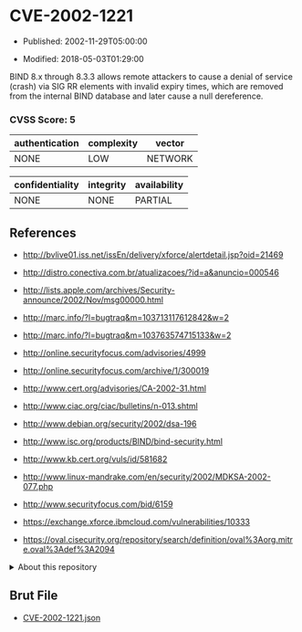 # CVE-2002-1221

- Published: 2002-11-29T05:00:00

- Modified: 2018-05-03T01:29:00

BIND 8.x through 8.3.3 allows remote attackers to cause a denial of service (crash) via SIG RR elements with invalid expiry times, which are removed from the internal BIND database and later cause a null dereference.

### CVSS Score: **5**

| authentication | complexity | vector |
| --- | --- | --- |
| NONE | LOW | NETWORK |

| confidentiality | integrity | availability |
| --- | --- | --- |
| NONE | NONE | PARTIAL |

## References

* http://bvlive01.iss.net/issEn/delivery/xforce/alertdetail.jsp?oid=21469

* http://distro.conectiva.com.br/atualizacoes/?id=a&anuncio=000546

* http://lists.apple.com/archives/Security-announce/2002/Nov/msg00000.html

* http://marc.info/?l=bugtraq&m=103713117612842&w=2

* http://marc.info/?l=bugtraq&m=103763574715133&w=2

* http://online.securityfocus.com/advisories/4999

* http://online.securityfocus.com/archive/1/300019

* http://www.cert.org/advisories/CA-2002-31.html

* http://www.ciac.org/ciac/bulletins/n-013.shtml

* http://www.debian.org/security/2002/dsa-196

* http://www.isc.org/products/BIND/bind-security.html

* http://www.kb.cert.org/vuls/id/581682

* http://www.linux-mandrake.com/en/security/2002/MDKSA-2002-077.php

* http://www.securityfocus.com/bid/6159

* https://exchange.xforce.ibmcloud.com/vulnerabilities/10333

* https://oval.cisecurity.org/repository/search/definition/oval%3Aorg.mitre.oval%3Adef%3A2094

<details>
<summary>About this repository</summary> 

  This repository is part of the project [Live Hack CVE](https://github.com/Live-Hack-CVE). Main website can be found [www.live-hack.org](https://www.live-hack.org) 
  
  Made by [Sn0wAlice](https://github.com/Sn0wAlice) for the people that care about security and need to have a feed of the latest CVEs. Hope you enjoy it, don't forget to star the repo and follow me on [Twitter](https://twitter.com/Sn0wAlice) and [Github](https://github.com/Sn0wAlice). And that is my [personnal website](https://www.alice-snow.me/)

  - [Home Page](https://github.com/Live-Hack-CVE)
  - [Framework](https://github.com/Live-Hack-CVE/cve-framework)
  - [CVE database](https://github.com/Live-Hack-CVE/full_database)
  - [Changelog](https://github.com/Live-Hack-CVE/Changelog)
</details>

## Brut File

* [CVE-2002-1221.json](https://raw.githubusercontent.com/Live-Hack-CVE/full_database/main/cves/2002/CVE-2002-1221.json)

